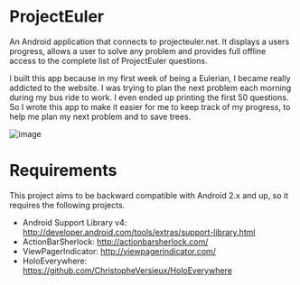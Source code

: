 ProjectEuler
============
An Android application that connects to projecteuler.net. 
It displays a users progress, allows a user to solve any problem 
and provides full offline access to the complete list of ProjectEuler questions. 

I built this app because in my first week of being a Eulerian, I became really addicted to the website. 
I was trying to plan the next problem each morning during my bus ride to work. 
I even ended up printing the first 50 questions. 
So I wrote this app to make it easier for me to keep track of my progress, to help me plan my next problem and to save trees. 

![image][1]

Requirements
============

This project aims to be backward compatible with Android 2.x and up, so it requires the following projects.

* Android Support Library v4: http://developer.android.com/tools/extras/support-library.html
* ActionBarSherlock: http://actionbarsherlock.com/
* ViewPagerIndicator: http://viewpagerindicator.com/
* HoloEverywhere: https://github.com/ChristopheVersieux/HoloEverywhere

[1]: http://dl.dropbox.com/u/11502389/pe.jpg
